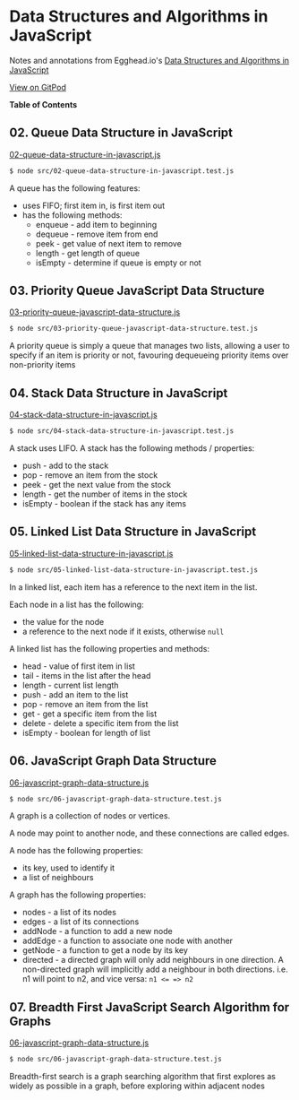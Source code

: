 # Data Structures and Algorithms in JavaScript

Notes and annotations from Egghead.io's [Data Structures and Algorithms in JavaScript](https://egghead.io/courses/data-structures-and-algorithms-in-javascript)

[View on
GitPod](https://gitpod.io/#https://github.com/larrybotha/eggheadio-data-structures-and-algorithms-in-javascript)

<!-- START doctoc generated TOC please keep comment here to allow auto update -->
<!-- DON'T EDIT THIS SECTION, INSTEAD RE-RUN doctoc TO UPDATE -->
**Table of Contents**
<!-- END doctoc generated TOC please keep comment here to allow auto update -->

## 02. Queue Data Structure in JavaScript

[02-queue-data-structure-in-javascript.js](src/02-queue-data-structure-in-javascript.js)

```bash
$ node src/02-queue-data-structure-in-javascript.test.js
```

A queue has the following features:

- uses FIFO; first item in, is first item out
- has the following methods:
    - enqueue - add item to beginning
    - dequeue - remove item from end
    - peek - get value of next item to remove
    - length - get length of queue
    - isEmpty - determine if queue is empty or not

## 03. Priority Queue JavaScript Data Structure

[03-priority-queue-javascript-data-structure.js](src/03-priority-queue-javascript-data-structure.js)

```bash
$ node src/03-priority-queue-javascript-data-structure.test.js
```

A priority queue is simply a queue that manages two lists, allowing a user to
specify if an item is priority or not, favouring dequeueing priority items over
non-priority items

## 04. Stack Data Structure in JavaScript

[04-stack-data-structure-in-javascript.js](src/04-stack-data-structure-in-javascript.js)

```bash
$ node src/04-stack-data-structure-in-javascript.test.js
```

A stack uses LIFO. A stack has the following methods / properties:

- push - add to the stack
- pop - remove an item from the stock
- peek - get the next value from the stock
- length - get the number of items in the stock
- isEmpty - boolean if the stack has any items

## 05. Linked List Data Structure in JavaScript

[05-linked-list-data-structure-in-javascript.js](src/05-linked-list-data-structure-in-javascript.js)

```bash
$ node src/05-linked-list-data-structure-in-javascript.test.js
```

In a linked list, each item has a reference to the next item in the list.

Each node in a list has the following:

- the value for the node
- a reference to the next node if it exists, otherwise `null`

A linked list has the following properties and methods:

- head - value of first item in list
- tail - items in the list after the head
- length - current list length
- push - add an item to the list
- pop - remove an item from the list
- get - get a specific item from the list
- delete - delete a specific item from the list
- isEmpty - boolean for length of list

## 06. JavaScript Graph Data Structure

[06-javascript-graph-data-structure.js](src/06-javascript-graph-data-structure.js)

```bash
$ node src/06-javascript-graph-data-structure.test.js
```

A graph is a collection of nodes or vertices.

A node may point to another node, and these connections are called edges.

A node has the following properties:

- its key, used to identify it
- a list of neighbours

A graph has the following properties:

- nodes - a list of its nodes
- edges - a list of its connections
- addNode - a function to add a new node
- addEdge - a function to associate one node with another
- getNode - a function to get a node by its key
- directed - a directed graph will only add neighbours in one direction. A
    non-directed graph will implicitly add a neighbour in both directions. i.e.
    n1 will point to n2, and vice versa: `n1 <= => n2`

## 07. Breadth First JavaScript Search Algorithm for Graphs

[06-javascript-graph-data-structure.js](src/06-javascript-graph-data-structure.js)

```bash
$ node src/06-javascript-graph-data-structure.test.js
```

Breadth-first search is a graph searching algorithm that first explores as
widely as possible in a graph, before exploring within adjacent nodes
